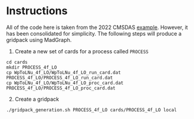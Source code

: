 # Instructions
All of the code here is taken from the 2022 CMSDAS [example](https://github.com/agrohsje/genproductions/tree/cmsdas2020).
However, it has been consolidated for simplicity.
The following steps will produce a gridpack using MadGraph.

1. Create a new set of cards for a process called `PROCESS`
```
cd cards
mkdir PROCESS_4f_LO
cp WpToLNu_4f_LO/WpToLNu_4f_LO_run_card.dat PROCESS_4f_LO/PROCESS_4f_LO_run_card.dat
cp WpToLNu_4f_LO/WpToLNu_4f_LO_proc_card.dat PROCESS_4f_LO/PROCESS_4f_LO_proc_card.dat
```
2. Create a gridpack
```
./gridpack_generation.sh PROCESS_4f_LO cards/PROCESS_4f_LO local
```
